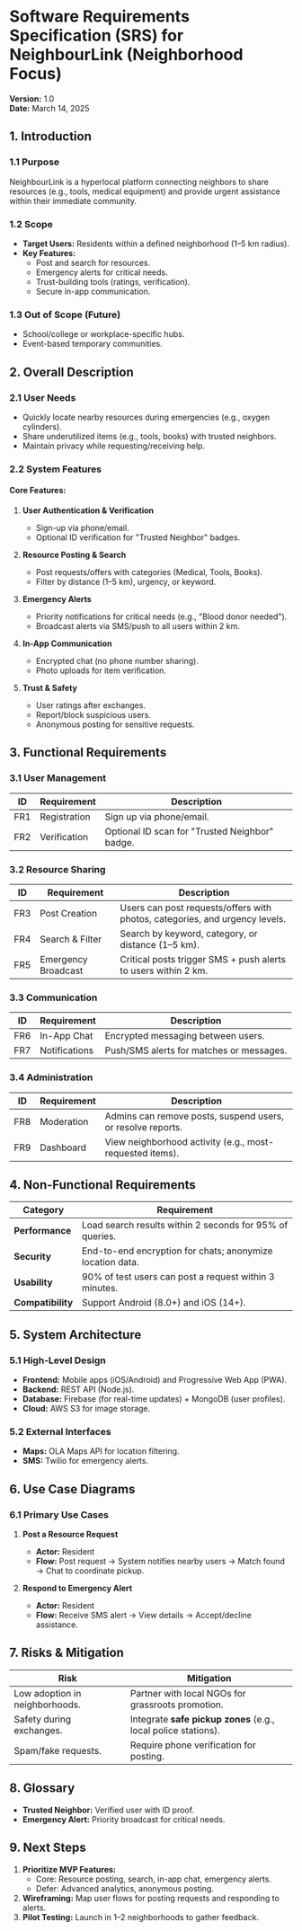 # Software Requirements Specification (SRS) for NeighbourLink (Neighborhood Focus)

**Version:** 1.0  
**Date:** March 14, 2025

## 1. Introduction

### 1.1 Purpose
NeighbourLink is a hyperlocal platform connecting neighbors to share resources (e.g., tools, medical equipment) and provide urgent assistance within their immediate community.

### 1.2 Scope
- **Target Users:** Residents within a defined neighborhood (1–5 km radius).
- **Key Features:**
  - Post and search for resources.
  - Emergency alerts for critical needs.
  - Trust-building tools (ratings, verification).
  - Secure in-app communication.

### 1.3 Out of Scope (Future)
- School/college or workplace-specific hubs.
- Event-based temporary communities.

## 2. Overall Description

### 2.1 User Needs
- Quickly locate nearby resources during emergencies (e.g., oxygen cylinders).
- Share underutilized items (e.g., tools, books) with trusted neighbors.
- Maintain privacy while requesting/receiving help.

### 2.2 System Features

#### Core Features:
1. **User Authentication & Verification**
   - Sign-up via phone/email.
   - Optional ID verification for "Trusted Neighbor" badges.

2. **Resource Posting & Search**
   - Post requests/offers with categories (Medical, Tools, Books).
   - Filter by distance (1–5 km), urgency, or keyword.

3. **Emergency Alerts**
   - Priority notifications for critical needs (e.g., "Blood donor needed").
   - Broadcast alerts via SMS/push to all users within 2 km.

4. **In-App Communication**
   - Encrypted chat (no phone number sharing).
   - Photo uploads for item verification.

5. **Trust & Safety**
   - User ratings after exchanges.
   - Report/block suspicious users.
   - Anonymous posting for sensitive requests.

## 3. Functional Requirements

### 3.1 User Management
| **ID** | **Requirement** | **Description** |
|--------|-----------------|-----------------|
| FR1 | Registration | Sign up via phone/email. |
| FR2 | Verification | Optional ID scan for "Trusted Neighbor" badge. |

### 3.2 Resource Sharing
| **ID** | **Requirement** | **Description** |
|--------|-----------------|-----------------|
| FR3 | Post Creation | Users can post requests/offers with photos, categories, and urgency levels. |
| FR4 | Search & Filter | Search by keyword, category, or distance (1–5 km). |
| FR5 | Emergency Broadcast | Critical posts trigger SMS + push alerts to users within 2 km. |

### 3.3 Communication
| **ID** | **Requirement** | **Description** |
|--------|-----------------|-----------------|
| FR6 | In-App Chat | Encrypted messaging between users. |
| FR7 | Notifications | Push/SMS alerts for matches or messages. |

### 3.4 Administration
| **ID** | **Requirement** | **Description** |
|--------|-----------------|-----------------|
| FR8 | Moderation | Admins can remove posts, suspend users, or resolve reports. |
| FR9 | Dashboard | View neighborhood activity (e.g., most-requested items). |

## 4. Non-Functional Requirements
| **Category** | **Requirement** |
|--------------|-----------------|
| **Performance** | Load search results within 2 seconds for 95% of queries. |
| **Security** | End-to-end encryption for chats; anonymize location data. |
| **Usability** | 90% of test users can post a request within 3 minutes. |
| **Compatibility** | Support Android (8.0+) and iOS (14+). |

## 5. System Architecture

### 5.1 High-Level Design
- **Frontend:** Mobile apps (iOS/Android) and Progressive Web App (PWA).
- **Backend:** REST API (Node.js).
- **Database:** Firebase (for real-time updates) + MongoDB (user profiles).
- **Cloud:** AWS S3 for image storage.

### 5.2 External Interfaces
- **Maps:** OLA Maps API for location filtering.
- **SMS:** Twilio for emergency alerts.

## 6. Use Case Diagrams

### 6.1 Primary Use Cases
1. **Post a Resource Request**
   - **Actor:** Resident
   - **Flow:** Post request → System notifies nearby users → Match found → Chat to coordinate pickup.

2. **Respond to Emergency Alert**
   - **Actor:** Resident
   - **Flow:** Receive SMS alert → View details → Accept/decline assistance.

## 7. Risks & Mitigation
| **Risk** | **Mitigation** |
|----------|----------------|
| Low adoption in neighborhoods. | Partner with local NGOs for grassroots promotion. |
| Safety during exchanges. | Integrate **safe pickup zones** (e.g., local police stations). |
| Spam/fake requests. | Require phone verification for posting. |

## 8. Glossary
- **Trusted Neighbor:** Verified user with ID proof.
- **Emergency Alert:** Priority broadcast for critical needs.

## 9. Next Steps
1. **Prioritize MVP Features:**
   - Core: Resource posting, search, in-app chat, emergency alerts.
   - Defer: Advanced analytics, anonymous posting.
2. **Wireframing:** Map user flows for posting requests and responding to alerts.
3. **Pilot Testing:** Launch in 1–2 neighborhoods to gather feedback.
